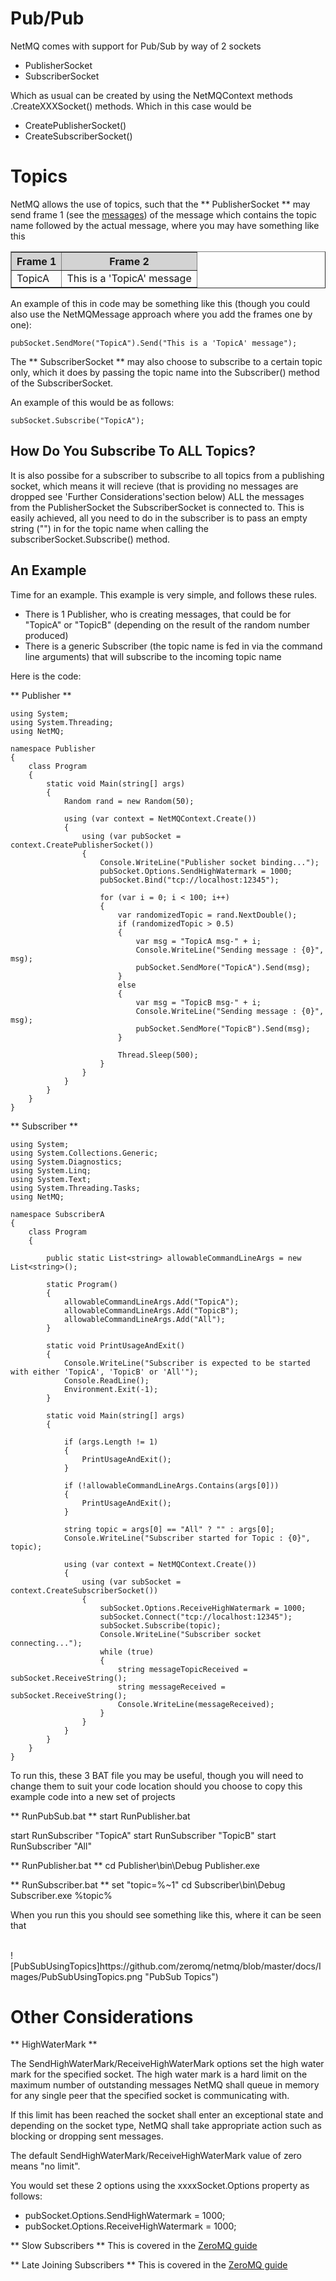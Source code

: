 Pub/Pub
=====

NetMQ comes with support for Pub/Sub by way of 2 sockets

+ PublisherSocket
+ SubscriberSocket

Which as usual can be created by using the NetMQContext methods .CreateXXXSocket() methods. Which in this case would be 

+ CreatePublisherSocket()
+ CreateSubscriberSocket()


Topics
=====
NetMQ allows the use of topics, such that the ** PublisherSocket ** may send frame 1 (see the [messages](https://github.com/zeromq/netmq/blob/master/docs/message.md)) of the message which contains
the topic name followed by the actual message, where you may have something like this

<table Border="1" CellSpacing="0" Padding="0">
<tr bgcolor="LightGray">
<th>Frame 1</th>
<th>Frame 2</th>
</tr>
<tr>
<td>TopicA</td>
<td>This is a 'TopicA' message</td>
</tr>
</table>

An example of this in code may be something like this (though you could also use the NetMQMessage approach where you add the frames one by one):

    pubSocket.SendMore("TopicA").Send("This is a 'TopicA' message");

The ** SubscriberSocket ** may also choose to subscribe to a certain topic only, which it does by passing the topic name into the Subscriber() method of the SubscriberSocket.

An example of this would be as follows:

    subSocket.Subscribe("TopicA");


## How Do You Subscribe To ALL Topics?

It is also possibe for a subscriber to subscribe to all topics from a publishing socket, which means it will recieve (that is providing no messages are dropped see 'Further Considerations'section below)
ALL the messages from the PublisherSocket the SubscriberSocket is connected to. This is easily achieved, all you need to do in the subscriber is to pass an empty string ("") in for the topic name when
calling the subscriberSocket.Subscribe() method. 


## An Example

Time for an example. This example is very simple, and follows these rules. 

+ There is 1 Publisher, who is creating messages, that could be for "TopicA" or "TopicB" (depending on the result of the random number produced)
+ There is a generic Subscriber (the topic name is fed in via the command line arguments) that will subscribe to the incoming topic name

Here is the code:

** Publisher **

    using System;
    using System.Threading;
    using NetMQ;

    namespace Publisher
    {
        class Program
        {
            static void Main(string[] args)
            {
                Random rand = new Random(50);

                using (var context = NetMQContext.Create())
                {
                    using (var pubSocket = context.CreatePublisherSocket())
                    {
                        Console.WriteLine("Publisher socket binding...");
                        pubSocket.Options.SendHighWatermark = 1000;
                        pubSocket.Bind("tcp://localhost:12345");

                        for (var i = 0; i < 100; i++)
                        {
                            var randomizedTopic = rand.NextDouble();
                            if (randomizedTopic > 0.5)
                            {
                                var msg = "TopicA msg-" + i;
                                Console.WriteLine("Sending message : {0}", msg);
                                pubSocket.SendMore("TopicA").Send(msg);
                            }
                            else
                            {
                                var msg = "TopicB msg-" + i;
                                Console.WriteLine("Sending message : {0}", msg);
                                pubSocket.SendMore("TopicB").Send(msg);
                            }

                            Thread.Sleep(500);
                        }
                    }
                }
            }
        }
    }


** Subscriber **

    using System;
    using System.Collections.Generic;
    using System.Diagnostics;
    using System.Linq;
    using System.Text;
    using System.Threading.Tasks;
    using NetMQ;

    namespace SubscriberA
    {
        class Program
        {

            public static List<string> allowableCommandLineArgs = new List<string>();

            static Program()
            {
                allowableCommandLineArgs.Add("TopicA");
                allowableCommandLineArgs.Add("TopicB");
                allowableCommandLineArgs.Add("All");
            }

            static void PrintUsageAndExit()
            {
                Console.WriteLine("Subscriber is expected to be started with either 'TopicA', 'TopicB' or 'All'");
                Console.ReadLine();
                Environment.Exit(-1);
            }

            static void Main(string[] args)
            {

                if (args.Length != 1)
                {
                    PrintUsageAndExit();
                }

                if (!allowableCommandLineArgs.Contains(args[0]))
                {
                    PrintUsageAndExit();
                }

                string topic = args[0] == "All" ? "" : args[0];
                Console.WriteLine("Subscriber started for Topic : {0}", topic);

                using (var context = NetMQContext.Create())
                {
                    using (var subSocket = context.CreateSubscriberSocket())
                    {
                        subSocket.Options.ReceiveHighWatermark = 1000;
                        subSocket.Connect("tcp://localhost:12345");
                        subSocket.Subscribe(topic);
                        Console.WriteLine("Subscriber socket connecting...");
                        while (true)
                        {
                            string messageTopicReceived = subSocket.ReceiveString();
                            string messageReceived = subSocket.ReceiveString();
                            Console.WriteLine(messageReceived);
                        }
                    }
                }            
            }
        }
    }



To run this, these 3 BAT file you may be useful, though you will need to change them to suit your code location should you choose to copy this example code into a new set of projects


** RunPubSub.bat **
start RunPublisher.bat

start RunSubscriber "TopicA"
start RunSubscriber "TopicB"
start RunSubscriber "All"


** RunPublisher.bat **
cd Publisher\bin\Debug
Publisher.exe

** RunSubscriber.bat **
set "topic=%~1"
cd Subscriber\bin\Debug
Subscriber.exe %topic%



When you run this you should see something like this, where it can be seen that 


<br/>
![PubSubUsingTopics]https://github.com/zeromq/netmq/blob/master/docs/Images/PubSubUsingTopics.png "PubSub Topics")



Other Considerations
=====

** HighWaterMark **


The SendHighWaterMark/ReceiveHighWaterMark options set the high water mark for the specified socket. The high water mark is a hard limit on the maximum number of outstanding messages NetMQ shall queue in memory for any single peer that the specified socket is communicating with.

If this limit has been reached the socket shall enter an exceptional state and depending on the socket type, NetMQ shall take appropriate action such as blocking or dropping sent messages. 

The default SendHighWaterMark/ReceiveHighWaterMark value of zero means "no limit".

You would set these 2 options using the xxxxSocket.Options property as follows:

+  pubSocket.Options.SendHighWatermark = 1000;
+  pubSocket.Options.ReceiveHighWatermark = 1000;


** Slow Subscribers **
This is covered in the [ZeroMQ guide](http://zguide.zeromq.org/php:chapter5)

** Late Joining Subscribers **
This is covered in the [ZeroMQ guide](http://zguide.zeromq.org/php:chapter5)
